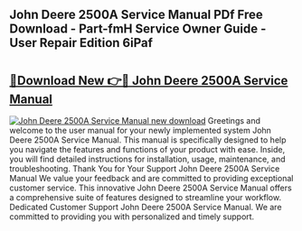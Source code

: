 ## John Deere 2500A Service Manual PDf Free Download - Part-fmH Service Owner Guide - User Repair Edition 6iPaf

# <h2><a href="http://bc87375.oget.top/?id=John+Deere+2500A+Service+Manual">🔗Download New 👉🔴 John Deere 2500A Service Manual</a></h2>

[![John Deere 2500A Service Manual new download](https://i.imgur.com/5g1atiW.png)](http://bc87375.oget.top/?id=John+Deere+2500A+Service+Manual)
Greetings and welcome to the user manual for your newly implemented system John Deere 2500A Service Manual. This manual is specifically designed to help you navigate the features and functions of your product with ease. Inside, you will find detailed instructions for installation, usage, maintenance, and troubleshooting. Thank You for Your Support John Deere 2500A Service Manual We value your feedback and are committed to providing exceptional customer service. This innovative John Deere 2500A Service Manual offers a comprehensive suite of features designed to streamline your workflow. Dedicated Customer Support John Deere 2500A Service Manual. We are committed to providing you with personalized and timely support.
